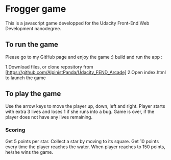 
# Frogger game

This is a javascript game developped for the Udacity Front-End Web Development nanodegree.

## To run the game

Please go to my GitHub page and enjoy the game :) build and run the app :

1.Download files, or clone repository from [https://github.com/AlpinistPanda/Udacity_FEND_Arcade] 2.Open index.html to launch the game

## To play the game

Use the arrow keys to move the player up, down, left and right.
Player starts with extra 3 lives and loses 1 if she runs into a bug.
Game is over, if the player does not have any lives remaining.


### Scoring

Get 5 points per star. Collect a star by moving to its square.
Get 10 points every time the player reaches the water.
When player reaches to 150 points, he/she wins the game.



